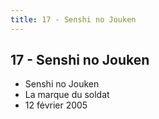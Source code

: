 ```yaml
---
title: 17 - Senshi no Jouken
---
```


17 - Senshi no Jouken
---------------------

* Senshi no Jouken
* La marque du soldat
* 12 février 2005
